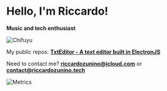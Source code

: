 # Hello, I'm Riccardo! 
**Music and tech enthusiast**

![Chifuyu](https://pbs.twimg.com/media/E7N4Y_JWQAQs2go.jpg)
 
 My public repos:
 [**TxtEditor - A text editor built in ElectronJS**](https://github.com/RiccardoZuninoJ/TXTditor)

Need to contact me? 
**riccardozunino@icloud.com** or **contact@riccardozunino.tech**

![Metrics](https://metrics.lecoq.io/RiccardoZuninoJ?template=terminal&base.header=0&base.activity=0&base.repositories=0&base.metadata=0&languages=1&languages.limit=8&languages.colors=github&languages.threshold=0%25&config.timezone=Europe/Rome)
